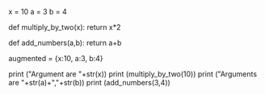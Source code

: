 x = 10
a = 3
b = 4
    
def multiply_by_two(x):
    return x*2
    
def add_numbers(a,b):
    return a+b

augmented = {x:10, a:3, b:4}

print ("Argument are "+str(x))
print (multiply_by_two(10))
print ("Arguments are "+str(a)+","+str(b))
print (add_numbers(3,4))
